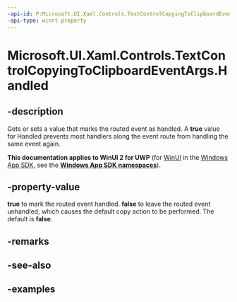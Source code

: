 ```yaml
---
-api-id: P:Microsoft.UI.Xaml.Controls.TextControlCopyingToClipboardEventArgs.Handled
-api-type: winrt property
---
```


<!-- Property syntax.
public bool Handled { get;  set; }
-->

# Microsoft.UI.Xaml.Controls.TextControlCopyingToClipboardEventArgs.Handled

## -description

Gets or sets a value that marks the routed event as handled. A **true** value for Handled prevents most handlers along the event route from handling the same event again.

**This documentation applies to WinUI 2 for UWP** (for [WinUI](/windows/apps/winui/winui3/) in the [Windows App SDK](/windows/apps/windows-app-sdk/), see the **[Windows App SDK namespaces](/windows/windows-app-sdk/api/winrt/)**).

## -property-value

**true** to mark the routed event handled. **false** to leave the routed event unhandled, which causes the default copy action to be performed. The default is **false**.

## -remarks

## -see-also

## -examples

